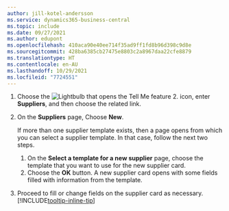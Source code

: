 ```yaml
---
author: jill-kotel-andersson
ms.service: dynamics365-business-central
ms.topic: include
ms.date: 09/27/2021
ms.author: edupont
ms.openlocfilehash: 410aca90e40ee714f35ad9ff1fd8b96d398c9d8e
ms.sourcegitcommit: 428ba6385cb27475e8803c2a8967daa22cfe8879
ms.translationtype: HT
ms.contentlocale: en-AU
ms.lasthandoff: 10/29/2021
ms.locfileid: "7724551"
---
```

1. Choose the ![Lightbulb that opens the Tell Me feature 2.](../media/ui-search/search_small.png "Tell me what you want to do") icon, enter **Suppliers**, and then choose the related link.  
2. On the **Suppliers** page, Choose **New**.

    If more than one supplier template exists, then a page opens from which you can select a supplier template. In that case, follow the next two steps.
    1. On the **Select a template for a new supplier** page, choose the template that you want to use for the new supplier card.
    2. Choose the **OK** button. A new supplier card opens with some fields filled with information from the template.
3. Proceed to fill or change fields on the supplier card as necessary. [!INCLUDE[tooltip-inline-tip](tooltip-inline-tip_md.md)]
